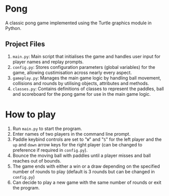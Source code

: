 # Pong

A classic pong game implemented using the Turtle graphics module in Python.

## Project Files
1. `main.py`: Main script that initialises the game and handles user input for player names and replay prompts.
2. `config.py`: Stores configuration parameters (global variables) for the game, allowing custimisation across nearly every aspect.
3. `gameplay.py`: Manages the main game logic by handling ball movement, collisions and rounds by utilising objects, attributes and methods.
4. `classes.py`: Contains definitions of classes to represent the paddles, ball and scoreboard for the pong game for use in the main game logic.

# How to play
1. Run `main.py` to start the program.
2. Enter names of two players in the command line prompt.
3. Paddle keybind controls are set to "`W`" and "`S`" for the left player and the `up` and `down` arrow keys for the right player (can be changed to preference if required in `config.py`).
4. Bounce the moving ball with paddles until a player misses and ball reaches out of bounds.
5. The game ends with either a win or a draw depending on the specified number of rounds to play (default is 3 rounds but can be changed in `config.py`)
6. Can decide to play a new game with the same number of rounds or exit the program.


